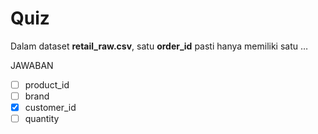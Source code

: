 # Quiz

Dalam dataset **retail_raw.csv**, satu **order_id** pasti hanya memiliki satu …

JAWABAN
* [ ] product_id
* [ ] brand
* [X] customer_id
* [ ] quantity
